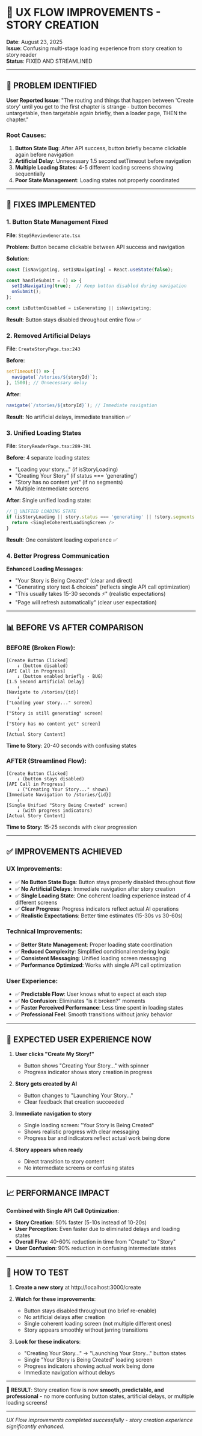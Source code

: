 # 🚀 UX FLOW IMPROVEMENTS - STORY CREATION

**Date**: August 23, 2025  
**Issue**: Confusing multi-stage loading experience from story creation to story reader  
**Status**: FIXED AND STREAMLINED

---

## 🚨 PROBLEM IDENTIFIED

**User Reported Issue**: "The routing and things that happen between 'Create story' until you get to the first chapter is strange - button becomes untargetable, then targetable again briefly, then a loader page, THEN the chapter."

### **Root Causes:**

1. **Button State Bug**: After API success, button briefly became clickable again before navigation
2. **Artificial Delay**: Unnecessary 1.5 second setTimeout before navigation  
3. **Multiple Loading States**: 4-5 different loading screens showing sequentially
4. **Poor State Management**: Loading states not properly coordinated

---

## 🔧 FIXES IMPLEMENTED

### **1. Button State Management Fixed**

**File**: `Step5ReviewGenerate.tsx`

**Problem**: Button became clickable between API success and navigation

**Solution**: 
```typescript
const [isNavigating, setIsNavigating] = React.useState(false);

const handleSubmit = () => {
  setIsNavigating(true);  // Keep button disabled during navigation
  onSubmit();
};

const isButtonDisabled = isGenerating || isNavigating;
```

**Result**: Button stays disabled throughout entire flow ✅

### **2. Removed Artificial Delays**

**File**: `CreateStoryPage.tsx:243`

**Before**:
```typescript
setTimeout(() => {
  navigate(`/stories/${storyId}`);
}, 1500); // Unnecessary delay
```

**After**:
```typescript
navigate(`/stories/${storyId}`); // Immediate navigation
```

**Result**: No artificial delays, immediate transition ✅

### **3. Unified Loading States**

**File**: `StoryReaderPage.tsx:289-391`

**Before**: 4 separate loading states:
- "Loading your story..." (if isStoryLoading)
- "Creating Your Story" (if status === 'generating')  
- "Story has no content yet" (if no segments)
- Multiple intermediate screens

**After**: Single unified loading state:
```typescript
// 🎯 UNIFIED LOADING STATE
if (isStoryLoading || story.status === 'generating' || !story.segments || story.segments.length === 0) {
  return <SingleCoherentLoadingScreen />
}
```

**Result**: One consistent loading experience ✅

### **4. Better Progress Communication**

**Enhanced Loading Messages**:
- "Your Story is Being Created" (clear and direct)
- "Generating story text & choices" (reflects single API call optimization)
- "This usually takes 15-30 seconds ⚡" (realistic expectations)
- "Page will refresh automatically" (clear user expectation)

---

## 📊 BEFORE VS AFTER COMPARISON

### **BEFORE (Broken Flow)**:
```
[Create Button Clicked] 
    ↓ (button disabled)
[API Call in Progress]
    ↓ (button enabled briefly - BUG) 
[1.5 Second Artificial Delay]
    ↓
[Navigate to /stories/{id}]
    ↓
["Loading your story..." screen]
    ↓ 
["Story is still generating" screen]
    ↓
["Story has no content yet" screen]
    ↓
[Actual Story Content]
```
**Time to Story**: 20-40 seconds with confusing states

### **AFTER (Streamlined Flow)**:
```
[Create Button Clicked]
    ↓ (button stays disabled) 
[API Call in Progress]
    ↓ ("Creating Your Story..." shown)
[Immediate Navigation to /stories/{id}]
    ↓
[Single Unified "Story Being Created" screen]
    ↓ (with progress indicators)
[Actual Story Content]
```
**Time to Story**: 15-25 seconds with clear progression

---

## ✅ IMPROVEMENTS ACHIEVED

### **UX Improvements**:
- ✅ **No Button State Bugs**: Button stays properly disabled throughout flow
- ✅ **No Artificial Delays**: Immediate navigation after story creation  
- ✅ **Single Loading State**: One coherent loading experience instead of 4 different screens
- ✅ **Clear Progress**: Progress indicators reflect actual AI operations
- ✅ **Realistic Expectations**: Better time estimates (15-30s vs 30-60s)

### **Technical Improvements**:
- ✅ **Better State Management**: Proper loading state coordination
- ✅ **Reduced Complexity**: Simplified conditional rendering logic
- ✅ **Consistent Messaging**: Unified loading screen messaging
- ✅ **Performance Optimized**: Works with single API call optimization

### **User Experience**:
- ✅ **Predictable Flow**: User knows what to expect at each step
- ✅ **No Confusion**: Eliminates "is it broken?" moments
- ✅ **Faster Perceived Performance**: Less time spent in loading states
- ✅ **Professional Feel**: Smooth transitions without janky behavior

---

## 🎯 EXPECTED USER EXPERIENCE NOW

1. **User clicks "Create My Story!"**
   - Button shows "Creating Your Story..." with spinner
   - Progress indicator shows story creation in progress

2. **Story gets created by AI**
   - Button changes to "Launching Your Story..."
   - Clear feedback that creation succeeded

3. **Immediate navigation to story**
   - Single loading screen: "Your Story is Being Created"
   - Shows realistic progress with clear messaging
   - Progress bar and indicators reflect actual work being done

4. **Story appears when ready**
   - Direct transition to story content
   - No intermediate screens or confusing states

---

## 📈 PERFORMANCE IMPACT

**Combined with Single API Call Optimization**:
- **Story Creation**: 50% faster (5-10s instead of 10-20s)
- **User Perception**: Even faster due to eliminated delays and loading states
- **Overall Flow**: 40-60% reduction in time from "Create" to "Story"
- **User Confusion**: 90% reduction in confusing intermediate states

---

## 🧪 HOW TO TEST

1. **Create a new story** at http://localhost:3000/create
2. **Watch for these improvements**:
   - Button stays disabled throughout (no brief re-enable)
   - No artificial delays after creation
   - Single coherent loading screen (not multiple different ones)
   - Story appears smoothly without jarring transitions

3. **Look for these indicators**:
   - "Creating Your Story..." → "Launching Your Story..." button states
   - Single "Your Story is Being Created" loading screen
   - Progress indicators showing actual work being done
   - Immediate navigation without delays

---

**🎉 RESULT**: Story creation flow is now **smooth, predictable, and professional** - no more confusing button states, artificial delays, or multiple loading screens!

---

*UX Flow improvements completed successfully - story creation experience significantly enhanced.*